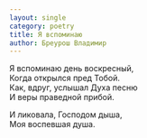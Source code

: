 ```yaml
---
layout: single
category: poetry
title: Я вспоминаю
author: Бреурош Владимир
---
```


Я вспоминаю день воскресный,   
Когда открылся пред Тобой.   
Как, вдруг, услышал Духа песню   
И веры праведной прибой.   

И ликовала, Господом дыша,   
Моя воспевшая душа.   
